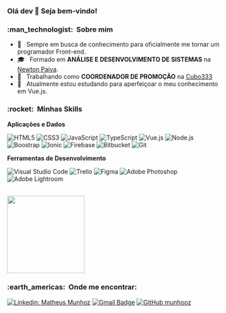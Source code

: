 
### Olá dev 👋 Seja bem-vindo!

<h3> :man_technologist: &nbsp;Sobre mim </h3>

- 🤔 &nbsp; Sempre em busca de conhecimento para oficialmente me tornar um programador Front-end.
- 🎓 &nbsp; Formado em **ANÁLISE E DESENVOLVIMENTO DE SISTEMAS** na <a href="https://newtonpaiva.br/">Newton Paiva</a>.
- 💼 &nbsp; Trabalhando como **COORDENADOR DE PROMOÇÃO** na <a href="https://cubo333.com.br/">Cubo333</a>
- 🌱 &nbsp; Atualmente estou estudando para aperfeiçoar o meu conhecimento em Vue.js.

<h3> :rocket: &nbsp;Minhas Skills </h3>

**Aplicações e Dados** 

  ![HTML5](https://img.shields.io/badge/HTML5-E34F26?style=for-the-badge&logo=html5&logoColor=white)
  ![CSS3](https://img.shields.io/badge/CSS3-1572B6?style=for-the-badge&logo=css3&logoColor=white)
  ![JavaScript](https://img.shields.io/badge/JavaScript-F7DF1E?style=for-the-badge&logo=javascript&logoColor=black)
  ![TypeScript](https://img.shields.io/badge/TypeScript-007ACC?style=for-the-badge&logo=typescript&logoColor=white)
  ![Vue.js](https://img.shields.io/badge/Vue.js-35495E?style=for-the-badge&logo=vue.js&logoColor=4FC08D)
  ![Node.js](https://img.shields.io/badge/Node.js-43853D?style=for-the-badge&logo=node.js&logoColor=white)
  ![Boostrap](https://img.shields.io/badge/Bootstrap-563D7C?style=for-the-badge&logo=bootstrap&logoColor=white)
  ![Ionic](https://img.shields.io/badge/Ionic-3880FF?style=for-the-badge&logo=ionic&logoColor=white)
  ![Firebase](https://img.shields.io/badge/Firebase-F29D0C?style=for-the-badge&logo=firebase&logoColor=white)
  ![Bitbucket](https://img.shields.io/badge/Bitbucket-0747a6?style=for-the-badge&logo=bitbucket&logoColor=white)
  ![Git](https://img.shields.io/badge/Git-E34F26?style=for-the-badge&logo=git&logoColor=white)

**Ferramentas de Desenvolvimento**

  ![Visual Studio Code](https://img.shields.io/badge/Visual%20Studio%20Code-0078d7.svg?style=for-the-badge&logo=visual-studio-code&logoColor=white)
  ![Trello](https://img.shields.io/badge/Trello-0052CC?style=for-the-badge&logo=trello&logoColor=white)
  ![Figma](https://img.shields.io/badge/Figma-F24E1E?style=for-the-badge&logo=figma&logoColor=white)
  ![Adobe Photoshop](https://img.shields.io/badge/Adobe%20Photoshop-31A8FF?style=for-the-badge&logo=Adobe%20Photoshop&logoColor=black)
  ![Adobe Lightroom](https://img.shields.io/badge/Adobe%20Lightroom-31A8FF?style=for-the-badge&logo=Adobe%20Lightroom&logoColor=white)

<br/>

<a href="https://github.com/munhooz">
  <img height="180em" src="https://github-readme-stats.vercel.app/api?username=munhooz&theme=gruvbox&show_icons=true" />
</a>

<br/>

<h3> :earth_americas: &nbsp;Onde me encontrar: </h3> 

[![Linkedin: Matheus Munhoz](https://img.shields.io/badge/-LinkedIn-blue?style=flat-square&logo=Linkedin&logoColor=white&link=https://www.linkedin.com/in/matheus-munhooz/)](https://www.linkedin.com/in/matheus-munhooz/)
[![Gmail Badge](https://img.shields.io/badge/-munhoz99.br@gmail.com-006bed?style=flat-square&logo=Gmail&logoColor=white&link=mailto:munhoz99.br@gmail.com)](mailto:munhoz99.br@gmail.com)
[![GitHub munhooz]( https://img.shields.io/github/followers/munhooz?label=follow&style=social)](munhooz)
